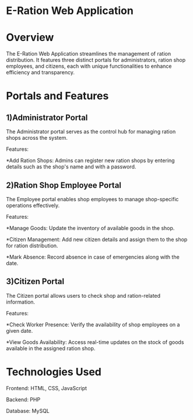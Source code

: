 
# E-Ration Web Application

# Overview

The E-Ration Web Application streamlines the management of ration distribution. It features three distinct portals for administrators, ration shop employees, and citizens, each with unique functionalities to enhance efficiency and transparency.

# Portals and Features
<H2>1)Administrator Portal</H2>
The Administrator portal serves as the control hub for managing ration shops across the system.

Features:

*Add Ration Shops:
Admins can register new ration shops by entering details such as the shop's name and with a password.

<H2>2)Ration Shop Employee Portal</H2>
The Employee portal enables shop employees to manage shop-specific operations effectively.

Features:

*Manage Goods:
Update the inventory of available goods in the shop.

*Citizen Management:
Add new citizen details and assign them to the shop for ration distribution.

*Mark Absence:
Record absence in case of emergencies along with the date.

<H2>3)Citizen Portal</H2>
The Citizen portal allows users to check shop and ration-related information.

Features:

*Check Worker Presence:
Verify the availability of shop employees on a given date.

*View Goods Availability:
Access real-time updates on the stock of goods available in the assigned ration shop.

# Technologies Used
Frontend: HTML, CSS, JavaScript

Backend: PHP

Database: MySQL
